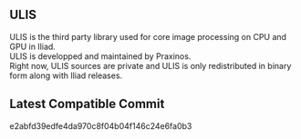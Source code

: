 ## ULIS
ULIS is the third party library used for core image processing on CPU and GPU in Iliad.  
ULIS is developped and maintained by Praxinos.  
Right now, ULIS sources are private and ULIS is only redistributed in binary form along with Iliad releases.  

## Latest Compatible Commit
e2abfd39edfe4da970c8f04b04f146c24e6fa0b3

